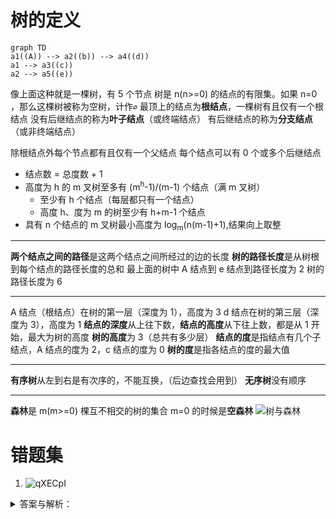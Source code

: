 # 树的定义
```mermaid
graph TD
a1((A)) --> a2((b)) --> a4((d))
a1 --> a3((c))
a2 --> a5((e))
```
像上面这种就是一棵树，有 5 个节点
树是 n(n>=0) 的结点的有限集。如果 n=0 ，那么这棵树被称为空树，计作`∅`
最顶上的结点为**根结点**，一棵树有且仅有一个根结点
没有后继结点的称为**叶子结点**（或终端结点）
有后继结点的称为**分支结点**（或非终端结点）

除根结点外每个节点都有且仅有一个父结点
每个结点可以有 0 个或多个后继结点

-  结点数 = 总度数 + 1
- 高度为 h 的 m 叉树至多有 (m<sup>h</sup>-1)/(m-1) 个结点（满 m 叉树）
    - 至少有 h 个结点（每层都只有一个结点）
    - 高度 h、度为 m 的树至少有 h+m-1 个结点
- 具有 n 个结点的 m 叉树最小高度为 log<sub>m</sub>(n(m-1)+1),结果向上取整
- - - - - -
**两个结点之间的路径**是这两个结点之间所经过的边的长度
**树的路径长度**是从树根到每个结点的路径长度的总和
最上面的树中 A 结点到 e 结点到路径长度为 2
树的路径长度为 6
- - - - - -
A 结点（根结点）在树的第一层（深度为 1），高度为 3
d 结点在树的第三层（深度为 3），高度为 1
**结点的深度**从上往下数，**结点的高度**从下往上数，都是从 1 开始，最大为树的高度
**树的高度**为 3（总共有多少层）
**结点的度**是指结点有几个子结点，A 结点的度为 2，c 结点的度为 0
**树的度**是指各结点的度的最大值
- - -- 
**有序树**从左到右是有次序的，不能互换，（后边查找会用到）
**无序树**没有顺序
- - -- 
**森林**是 m(m>=0) 棵互不相交的树的集合
m=0 的时候是**空森林**
![树与森林](https://cdn.staticaly.com/gh/tippye/PicCloud@master/uPic/2022/10/15/TamOa7.png)

# 错题集
1. ![qXECpI](https://cdn.staticaly.com/gh/tippye/PicCloud@master/uPic/2022/10/15/qXECpI.png)
<details>
  <summary>答案与解析：</summary>
  <br />
  答案： B
  <br />
  解析：<br />
<b>正常思路</b>：<br />
设树中度为 i(0,1,2,3,4) 的结点数为 n<sub>i</sub>（这里度为 0 的就是叶子结点）,树中的结点总数为 n，<br />
则 n=分支数+1，<br />
分支数=树中各结点的度的和=n<sub>1</sub>+2n<sub>2</sub>+3n<sub>3</sub>+4n<sub>4</sub>，<br />
n = 1+n<sub>1</sub>+2n<sub>2</sub>+3n<sub>3</sub>+4n<sub>4</sub> = n<sub>0</sub>+n<sub>1</sub>+n<sub>2</sub>+n<sub>3</sub>+n<sub>4</sub><br />
n = 1+10+2x1+3x10+4x20 = n<sub>0</sub>+10+1+10+20<br />
解出来 n<sub>0</sub> = 82<br />
即叶子结点有 82 个。
<br /><br />
<b>我的思路</b>：题上没说什么最大最小，所以树上结点怎么放应该不影响结果，那么把给的结点都摆上就知道叶子结点的数量了
![IMG_0260](https://cdn.staticaly.com/gh/tippye/PicCloud@master/uPic/2022/10/15/IMG_0260.png)
</details>